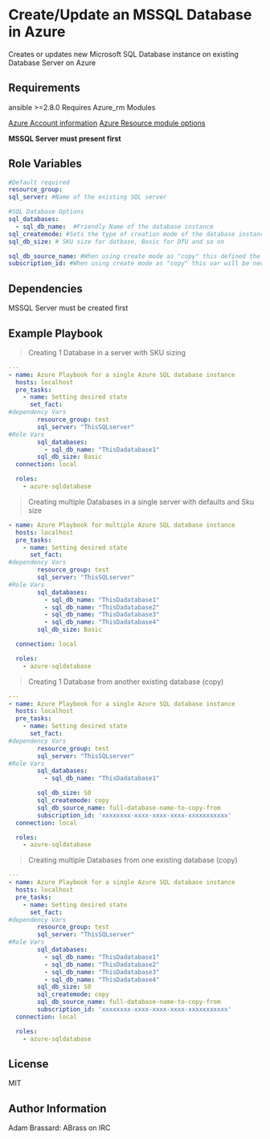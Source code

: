 Create/Update an MSSQL Database in Azure
=========

Creates or updates new Microsoft SQL Database instance on existing Database Server on Azure

Requirements
------------

ansible >=2.8.0
Requires Azure_rm Modules

[Azure Account information]('https://docs.ansible.com/ansible/latest/scenario_guides/guide_azure.html')
[Azure Resource module options]('https://docs.ansible.com/ansible/latest/modules/azure_rm_resource_module.html')


**MSSQL Server must present first**

Role Variables
--------------

```yaml
#Default required
resource_group:
sql_server: #Name of the existing SQL server

#SQL Database Options
sql_databases:
  - sql_db_name:  #Friendly Name of the database instance
sql_createmode: #Sets the type of creation mode of the database instance (ex. default, copy, restore, etc.)
sql_db_size: # SKU size for datbase, Basic for DTU and so on

sql_db_source_name: #When using create mode as "copy" this defined the name of the datebase you are copying from for your new DB
subscription_id: #When using create mode as "copy" this var will be needed for the SOURCE ID
```

Dependencies
------------

MSSQL Server must be created first

Example Playbook
----------------

> Creating 1 Database in a server with SKU sizing

```yaml
---
- name: Azure Playbook for a single Azure SQL database instance
  hosts: localhost
  pre_tasks:
    - name: Setting desired state
      set_fact:
#dependency Vars
        resource_group: test
        sql_server: "ThisSQLserver"
#Role Vars
        sql_databases:
          - sql_db_name: "ThisDadatabase1"
        sql_db_size: Basic
  connection: local

  roles:
    - azure-sqldatabase
```

> Creating multiple Databases in a single server with defaults and Sku size

```yaml
- name: Azure Playbook for multiple Azure SQL database instance
  hosts: localhost
  pre_tasks:
    - name: Setting desired state
      set_fact:
#dependency Vars
        resource_group: test
        sql_server: "ThisSQLserver"
#Role Vars
        sql_databases:
          - sql_db_name: "ThisDadatabase1"
          - sql_db_name: "ThisDadatabase2"
          - sql_db_name: "ThisDadatabase3"
          - sql_db_name: "ThisDadatabase4"
        sql_db_size: Basic

  connection: local

  roles:
    - azure-sqldatabase
```

> Creating 1 Database from another existing database (copy)

```yaml
---
- name: Azure Playbook for a single Azure SQL database instance
  hosts: localhost
  pre_tasks:
    - name: Setting desired state
      set_fact:
#dependency Vars
        resource_group: test
        sql_server: "ThisSQLserver"
#Role Vars
        sql_databases:
          - sql_db_name: "ThisDadatabase1"

        sql_db_size: S0
        sql_createmode: copy
        sql_db_source_name: full-database-name-to-copy-from
        subscription_id: 'xxxxxxxx-xxxx-xxxx-xxxx-xxxxxxxxxxx'
  connection: local

  roles:
    - azure-sqldatabase
```

> Creating multiple Databases from one existing database (copy)

```yaml
---
- name: Azure Playbook for a single Azure SQL database instance
  hosts: localhost
  pre_tasks:
    - name: Setting desired state
      set_fact:
#dependency Vars
        resource_group: test
        sql_server: "ThisSQLserver"
#Role Vars
        sql_databases:
          - sql_db_name: "ThisDadatabase1"
          - sql_db_name: "ThisDadatabase2"
          - sql_db_name: "ThisDadatabase3"
          - sql_db_name: "ThisDadatabase4"
        sql_db_size: S0
        sql_createmode: copy
        sql_db_source_name: full-database-name-to-copy-from
        subscription_id: 'xxxxxxxx-xxxx-xxxx-xxxx-xxxxxxxxxxx'
  connection: local

  roles:
    - azure-sqldatabase
```

License
-------

MIT

Author Information
------------------

Adam Brassard: ABrass on IRC